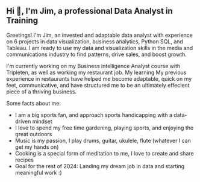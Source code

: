    ## Hi 👋, I'm Jim, a professional Data Analyst in Training

   Greetings! I'm Jim, an invested and adaptable data analyst with experience on 6 projects in data visualization, business analytics, Python SQL, and Tableau. I am ready to use my data and visualization skills in the media and communications industry to find patterns, drive sales, and boost growth.

I'm currently working on my Business intelligence Analyst course with Tripleten, as well as working my restaurant job.
My learning 
My previous experience in restaurants have helped me become adaptable, quick on my feet, communicative, and have structured me to be an ultimately effecient piece of a thriving business.

Some facts about me:
- I am a big sports fan, and approach sports handicapping with a data-driven mindset
- I love to spend my free time gardening, playing sports, and enjoying the great outdoors
- Music is my passion, I play drums, guitar, ukulele, flute (whatever I can get my hands on)
- Cooking is a special form of meditation to me, I love to create and share recipes
- Goal for the rest of 2024: Landing my dream job in data and starting meaningful work :)

<!--
**jkaye05/jkaye05** is a ✨ _special_ ✨ repository because its `README.md` (this file) appears on your GitHub profile.

Greetings! I'm Jim, an invested and adaptable data analyst with experience on 6 projects in data visualization, business analytics, Python SQL, and Tableau. I am ready to use my data and visualization skills in the media and communications industry to find patterns, drive sales, and boost growth.

I'm currently working on my Business intelligence Analyst course with Tripleten, as well as working my restaurant job.
My learning 
My previous experience in restaurants have helped me become adaptable, quick on my feet, communicative, and have structured me to be an ultimately effecient piece of a thriving business.

Some facts about me:
- I am a big sports fan, and approach sports handicapping with a data-driven mindset
- I love to spend my free time gardening, playing sports, and enjoying the great outdoors
- Music is my passion, I play drums, guitar, ukulele, flute (whatever I can get my hands on)
- Cooking is a special form of meditation to me, I love to create and share recipes
- Goal for the rest of 2024: Landing my dream job in data and starting meaningful work :)

- 🔭 I’m currently working on ...
- 🌱 I’m currently learning ...
- 👯 I’m looking to collaborate on ...
- 🤔 I’m looking for help with ...
- 💬 Ask me about ...
- 📫 How to reach me: ...
- 😄 Pronouns: ...
- ⚡ Fun fact: ...
-->
